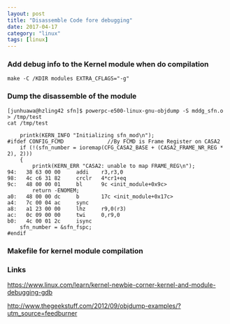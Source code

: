 ```yaml
---
layout: post
title: "Disassemble Code fore debugging"
date: 2017-04-17
category: "linux" 
tags: [linux]
---
```


### Add debug info to the Kernel module when do compilation
    
    make -C /KDIR modules EXTRA_CFLAGS="-g"

### Dump the disassemble of the module

    [junhuawa@hzling42 sfn]$ powerpc-e500-linux-gnu-objdump -S mddg_sfn.o > /tmp/test
    cat /tmp/test

        printk(KERN_INFO "Initializing sfn_mod\n");
    #ifdef CONFIG_FCMD              //By FCMD is Frame Register on CASA2
        if (!(sfn_number = ioremap(CFG_CASA2_BASE + (CASA2_FRAME_NR_REG * 2), 2)))
        {
            printk(KERN_ERR "CASA2: unable to map FRAME_REG\n");
    94:   38 63 00 00     addi    r3,r3,0
    98:   4c c6 31 82     crclr   4*cr1+eq
    9c:   48 00 00 01     bl      9c <init_module+0x9c>
            return -ENOMEM;
    a0:   48 00 00 dc     b       17c <init_module+0x17c>
    a4:   7c 00 04 ac     sync    
    a8:   a1 23 00 00     lhz     r9,0(r3)
    ac:   0c 09 00 00     twi     0,r9,0
    b0:   4c 00 01 2c     isync
        sfn_number = &sfn_fspc;
    #endif

### Makefile for kernel module compilation

### Links

https://www.linux.com/learn/kernel-newbie-corner-kernel-and-module-debugging-gdb

http://www.thegeekstuff.com/2012/09/objdump-examples/?utm_source=feedburner
